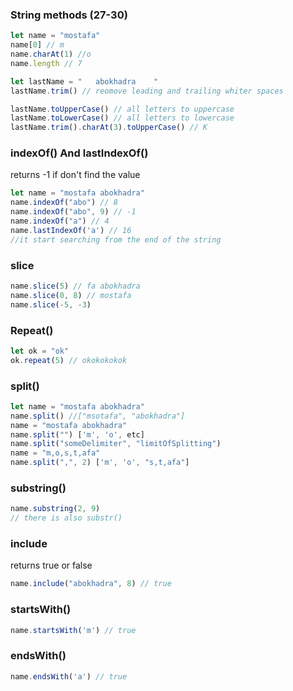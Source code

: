### String methods (27-30)

```js
let name = "mostafa"
name[0] // m
name.charAt(1) //o
name.length // 7

let lastName = "   abokhadra    "
lastName.trim() // reomove leading and trailing whiter spaces

lastName.toUpperCase() // all letters to uppercase
lastName.toLowerCase() // all letters to lowercase
lastName.trim().charAt(3).toUpperCase() // K
```

### indexOf() And lastIndexOf()
returns -1 if don't find the value
```js
let name = "mostafa abokhadra"
name.indexOf("abo") // 8
name.indexOf("abo", 9) // -1
name.indexOf("a") // 4
name.lastIndexOf('a') // 16
//it start searching from the end of the string 
```
### slice
```js
name.slice(5) // fa abokhadra
name.slice(0, 8) // mostafa
name.slice(-5, -3)
```

### Repeat()
```js
let ok = "ok"
ok.repeat(5) // okokokokok
```

### split()
```js
let name = "mostafa abokhadra"
name.split() //["msotafa", "abokhadra"]
name = "mostafa abokhadra"
name.split("") ['m', 'o', etc]
name.split("someDelimiter", "limitOfSplitting")
name = "m,o,s,t,afa"
name.split(",", 2) ['m', 'o', "s,t,afa"]
```

### substring()
```js
name.substring(2, 9)
// there is also substr()
```

### include
returns true or false
```js
name.include("abokhadra", 8) // true
```

### startsWith()
```js
name.startsWith('m') // true
```

### endsWith()
```js
name.endsWith('a') // true
```